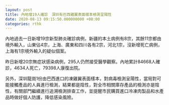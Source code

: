 ```yaml
---
layout: post
title: 內地增19人確診　深圳有巴西雞翼表面樣本檢測呈陽性
date: 2020-08-13 09:15:50.000000000 +08:00
categories: rthk
---
```


內地過去一日新增19宗新型肺炎確診病例，新疆的本土病例有8宗，其餘11宗都由境外輸入，山東佔4宗，上海、廣東和四川各有2宗，河北1宗，沒新增死亡病例，上海有1宗境外輸入的疑似個案。

昨日新增20宗無症狀感染病例，295人仍然接受醫學觀察。內地累計84668人確診，4634人死亡，79398人康復出院。

另外，深圳龍崗1份由巴西進口的凍雞翼表面樣本，對病毒檢測呈陽性，當局對可能接觸產品的人員進行檢測，結果都是陰性，對全市相關庫存產品的檢測亦是陰性，有關部門繼續進行追溯檢測排查工作，並提醒市民購買進口冷凍肉製品和水產品時做好個人防護，降低感染風險。
